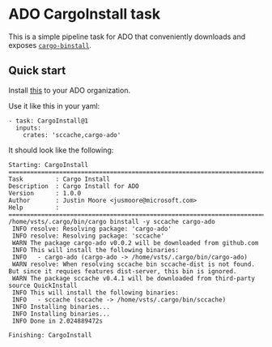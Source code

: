 # ADO CargoInstall task
This is a simple pipeline task for ADO that conveniently downloads and exposes [`cargo-binstall`](https://github.com/cargo-bins/cargo-binstall/tree/main).

## Quick start
Install [this](https://marketplace.visualstudio.com/items?itemName=VRTD.cargo-install-task) to your ADO organization.

Use it like this in your yaml:
```
- task: CargoInstall@1
  inputs:
    crates: 'sccache,cargo-ado'
```

It should look like the following:
```
Starting: CargoInstall
==============================================================================
Task         : Cargo Install
Description  : Cargo Install for ADO
Version      : 1.0.0
Author       : Justin Moore <jusmoore@microsoft.com>
Help         : 
==============================================================================
/home/vsts/.cargo/bin/cargo binstall -y sccache cargo-ado
 INFO resolve: Resolving package: 'cargo-ado'
 INFO resolve: Resolving package: 'sccache'
 WARN The package cargo-ado v0.0.2 will be downloaded from github.com
 INFO This will install the following binaries:
 INFO   - cargo-ado (cargo-ado -> /home/vsts/.cargo/bin/cargo-ado)
 WARN resolve: When resolving sccache bin sccache-dist is not found. But since it requies features dist-server, this bin is ignored.
 WARN The package sccache v0.4.1 will be downloaded from third-party source QuickInstall
 INFO This will install the following binaries:
 INFO   - sccache (sccache -> /home/vsts/.cargo/bin/sccache)
 INFO Installing binaries...
 INFO Installing binaries...
 INFO Done in 2.024889472s

Finishing: CargoInstall
```
